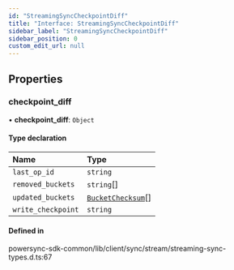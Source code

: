 ```yaml
---
id: "StreamingSyncCheckpointDiff"
title: "Interface: StreamingSyncCheckpointDiff"
sidebar_label: "StreamingSyncCheckpointDiff"
sidebar_position: 0
custom_edit_url: null
---
```


## Properties

### checkpoint\_diff

• **checkpoint\_diff**: `Object`

#### Type declaration

| Name | Type |
| :------ | :------ |
| `last_op_id` | `string` |
| `removed_buckets` | `string`[] |
| `updated_buckets` | [`BucketChecksum`](BucketChecksum.md)[] |
| `write_checkpoint` | `string` |

#### Defined in

powersync-sdk-common/lib/client/sync/stream/streaming-sync-types.d.ts:67
